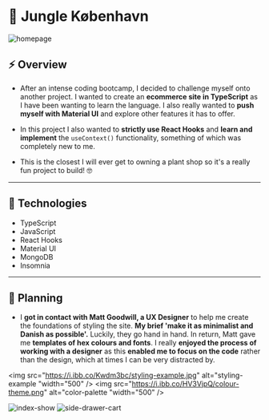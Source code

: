 # :herb: Jungle København

![homepage](https://i.ibb.co/mbdTqDJ/Screenshot-2020-10-26-at-17-35-00.png)

## :zap: Overview

- After an intense coding bootcamp, I decided to challenge myself onto another project. I wanted to create an **ecommerce site in TypeScript** as I have been wanting to learn the language. I also really wanted to **push myself with Material UI** and explore other features it has to offer.

- In this project I also wanted to **strictly use React Hooks** and **learn and implement** the `useContext()` functionality, something of which was completely new to me.

- This is the closest I will ever get to owning a plant shop so it's a really fun project to build! :nerd_face:

---

## :abacus: Technologies

- TypeScript
- JavaScript
- React Hooks
- Material UI
- MongoDB
- Insomnia

---

## :microscope: Planning

- I **got in contact with Matt Goodwill, a UX Designer** to help me create the foundations of styling the site. **My brief 'make it as minimalist and Danish as possible'.** Luckily, they go hand in hand. In return, Matt gave me **templates of hex colours and fonts**. I really **enjoyed the process of working with a designer** as this **enabled me to focus on the code** rather than the design, which at times I can be very distracted by.

<img src="https://i.ibb.co/Kwdm3bc/styling-example.jpg" alt="styling-example "width="500" />
<img src="https://i.ibb.co/HV3VjpQ/colour-theme.png" alt="color-palette "width="500" />

![index-show](https://i.ibb.co/7bVTcqN/Screenshot-2020-10-26-at-17-35-21.png)
![side-drawer-cart](https://i.ibb.co/h7ZBgw2/Screenshot-2020-10-26-at-17-35-49.png)
